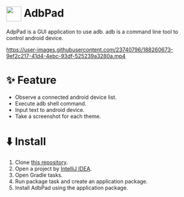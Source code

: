 # <img align="center" width=40 src="https://raw.githubusercontent.com/kaleidot725/AdbPad/main/icon.ico"> AdbPad

AdpPad is a GUI application to use adb. adb is a command line tool to control android device.

https://user-images.githubusercontent.com/23740796/188260673-9ef2c217-41d4-4ebc-93df-525239a3280a.mp4

# ✨ Feature

- Observe a connected android device list.
- Execute adb shell command.
- Input text to android device.
- Take a screenshot for each theme.

# ⬇️ Install

1. Clone [this repository](https://github.com/kaleidot725/AdbPad).
2. Open a project by [IntelliJ IDEA](https://www.jetbrains.com/ja-jp/idea/).
3. Open Gradle tasks.
4. Run package task and create an application package.
5. Install AdbPad using the application package.

